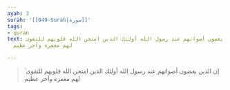 ```yaml
---
ayah: 3
surah: '[[049-Surah|سورة]]'
tags:
- quran
text: إن الذين يغضون أصواتهم عند رسول الله أولئك الذين امتحن الله قلوبهم للتقوى ۚ
  لهم مغفرة وأجر عظيم

---
```

> إن الذين يغضون أصواتهم عند رسول الله أولئك الذين امتحن الله قلوبهم للتقوى ۚ لهم مغفرة وأجر عظيم
